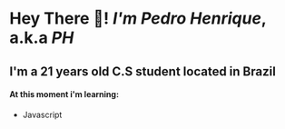 # Hey There 🤙! ***I'm Pedro Henrique***, a.k.a *PH*
## I'm a 21 years old C.S student located in Brazil
#### At this moment i'm learning:
- Javascript
